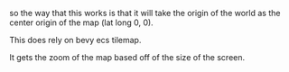 so the way that this works is that it will take the origin of the world as the center origin of the map (lat long 0, 0).

This does rely on bevy ecs tilemap.

It gets the zoom of the map based off of the size of the screen.